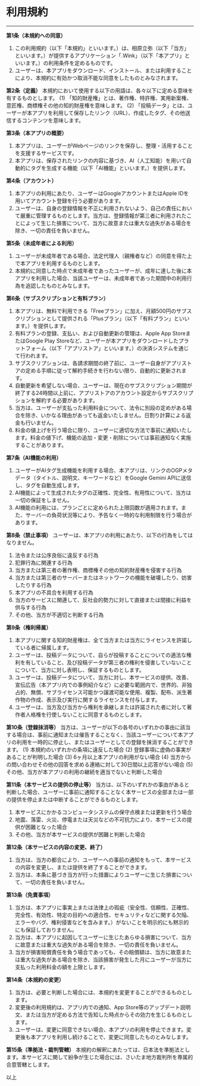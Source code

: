 # 利用規約
---

**第1条（本規約への同意）**
1.  この利用規約（以下「本規約」といいます。）は、相原立弥（以下「当方」といいます。）が提供するアプリケーション「.Wink」（以下「本アプリ」といいます。）の利用条件を定めるものです。
2.  ユーザーは、本アプリをダウンロード、インストール、または利用することにより、本規約に有効かつ取消不能な同意をしたものとみなされます。

**第2条（定義）**
本規約において使用する以下の用語は、各々以下に定める意味を有するものとします。
(1) 「知的財産権」とは、著作権、特許権、実用新案権、意匠権、商標権その他の知的財産権を意味します。
(2) 「投稿データ」とは、ユーザーが本アプリを利用して保存したリンク（URL）、作成したタグ、その他送信するコンテンツを意味します。

**第3条（本アプリの概要）**
1.  本アプリは、ユーザーがWebページのリンクを保存し、整理・活用することを支援するサービスです。
2.  本アプリは、保存されたリンクの内容に基づき、AI（人工知能）を用いて自動的にタグを生成する機能（以下「AI機能」といいます。）を提供します。

**第4条（アカウント）**
1.  本アプリの利用にあたり、ユーザーはGoogleアカウントまたはApple IDを用いてアカウント登録を行う必要があります。
2.  ユーザーは、自身の登録情報を不正に利用されないよう、自己の責任において厳重に管理するものとします。当方は、登録情報が第三者に利用されたことによって生じた損害について、当方に故意または重大な過失がある場合を除き、一切の責任を負いません。

**第5条（未成年者による利用）**
1.  ユーザーが未成年者である場合、法定代理人（親権者など）の同意を得た上で本アプリを利用するものとします。
2.  本規約に同意した時点で未成年者であったユーザーが、成年に達した後に本アプリを利用した場合、当該ユーザーは、未成年者であった期間中の利用行為を追認したものとみなします。

**第6条（サブスクリプションと有料プラン）**
1. 本アプリは、無料で利用できる「Freeプラン」に加え、月額500円のサブスクリプションとして提供される「Plusプラン」（以下「有料プラン」といいます。）を提供します。
2. 有料プランの登録、支払い、および自動更新の管理は、Apple App StoreまたはGoogle Play Storeなど、ユーザーが本アプリをダウンロードしたプラットフォーム（以下「アプリストア」といいます。）の決済システムを通じて行われます。
3. サブスクリプションは、各請求期間の終了前に、ユーザー自身がアプリストアの定める手順に従って解約手続きを行わない限り、自動的に更新されます。
4. 自動更新を希望しない場合、ユーザーは、現在のサブスクリプション期間が終了する24時間以上前に、アプリストアのアカウント設定からサブスクリプションを解約する必要があります。
5. 当方は、ユーザーが支払った利用料金について、法令に別段の定めがある場合を除き、いかなる理由があっても返金いたしません。日割り計算による返金も行いません。
6. 料金の値上げを行う場合に限り、ユーザーに適切な方法で事前に通知いたします。料金の値下げ、機能の追加・変更・削除については事前通知なく実施することがあります。

**第7条（AI機能の利用）**
1.  ユーザーがAIタグ生成機能を利用する場合、本アプリは、リンクのOGPメタデータ（タイトル、説明文、キーワードなど）をGoogle Gemini APIに送信し、タグを自動生成します。
2.  AI機能によって生成されたタグの正確性、完全性、有用性について、当方は一切の保証をしません。
3.  AI機能の利用には、プランごとに定められた上限回数が適用されます。また、サーバーの負荷状況等により、予告なく一時的な利用制限を行う場合があります。

**第8条（禁止事項）**
ユーザーは、本アプリの利用にあたり、以下の行為をしてはなりません。
1.  法令または公序良俗に違反する行為
2.  犯罪行為に関連する行為
3.  当方または第三者の著作権、商標権その他の知的財産権を侵害する行為
4.  当方または第三者のサーバーまたはネットワークの機能を破壊したり、妨害したりする行為
5.  本アプリの不具合を利用する行為
6.  当方のサービスに関連して、反社会的勢力に対して直接または間接に利益を供与する行為
7.  その他、当方が不適切と判断する行為

**第9条（権利帰属）**
1. 本アプリに関する知的財産権は、全て当方または当方にライセンスを許諾している者に帰属します。
2. ユーザーは、投稿データについて、自らが投稿することについての適法な権利を有していること、及び投稿データが第三者の権利を侵害していないことについて、当方に対し表明し、保証するものとします。
3. ユーザーは、投稿データについて、当方に対し、本サービスの提供、改善、宣伝広告（本アプリ内での事例紹介など）に必要な範囲内で、世界的、非独占的、無償、サブライセンス可能かつ譲渡可能な使用、複製、配布、派生著作物の作成、表示及び実行に関するライセンスを付与します。
4. ユーザーは、当方及び当方から権利を承継しまたは許諾された者に対して著作者人格権を行使しないことに同意するものとします。

**第10条（登録抹消等）**
当方は、ユーザーが以下の各号のいずれかの事由に該当する場合は、事前に通知または催告することなく、当該ユーザーについて本アプリの利用を一時的に停止し、またはユーザーとしての登録を抹消することができます。
(1) 本規約のいずれかの条項に違反した場合
(2) 登録事項に虚偽の事実があることが判明した場合
(3) 6ヶ月以上本アプリの利用がない場合
(4) 当方からの問い合わせその他の回答を求める連絡に対して30日間以上応答がない場合
(5) その他、当方が本アプリの利用の継続を適当でないと判断した場合

**第11条（本サービスの提供の停止等）**
当方は、以下のいずれかの事由があると判断した場合、ユーザーに事前に通知することなく本サービスの全部または一部の提供を停止または中断することができるものとします。
1.  本サービスにかかるコンピュータシステムの保守点検または更新を行う場合
2.  地震、落雷、火災、停電または天災などの不可抗力により、本サービスの提供が困難となった場合
3.  その他、当方が本サービスの提供が困難と判断した場合

**第12条（本サービスの内容の変更、終了）**
1. 当方は、当方の都合により、ユーザーへの事前の通知をもって、本サービスの内容を変更し、または提供を終了することができます。
2. 当方は、本条に基づき当方が行った措置によりユーザーに生じた損害について、一切の責任を負いません。

**第13条（免責事項）**
1.  当方は、本アプリに事実上または法律上の瑕疵（安全性、信頼性、正確性、完全性、有効性、特定の目的への適合性、セキュリティなどに関する欠陥、エラーやバグ、権利侵害などを含みます。）がないことを明示的にも黙示的にも保証しておりません。
2.  当方は、本アプリに起因してユーザーに生じたあらゆる損害について、当方に故意または重大な過失がある場合を除き、一切の責任を負いません。
3.  当方が損害賠償責任を負う場合であっても、その賠償額は、当方に故意または重大な過失がある場合を除き、当該損害が発生した月にユーザーが当方に支払った利用料金の額を上限とします。

**第14条（本規約の変更）**
1. 当方は、必要と判断した場合には、本規約を変更することができるものとします。
2. 変更後の利用規約は、アプリ内での通知、App Store等のアップデート説明文、または当方が定める方法で告知した時点からその効力を生じるものとします。
3. ユーザーは、変更に同意できない場合、本アプリの利用を停止できます。変更後も本アプリを利用し続けることで、変更に同意したものとみなします。

**第15条（準拠法・裁判管轄）**
本規約の解釈にあたっては、日本法を準拠法とします。本サービスに関して紛争が生じた場合には、さいたま地方裁判所を専属的合意管轄とします。

以上
